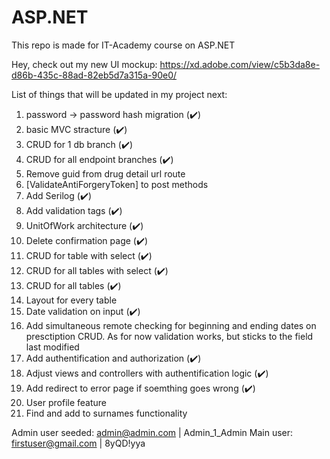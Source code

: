 # ASP.NET
This repo is made for IT-Academy course on ASP.NET

Hey, check out my new UI mockup: https://xd.adobe.com/view/c5b3da8e-d86b-435c-88ad-82eb5d7a315a-90e0/

List of things that will be updated in my project next:
  1. password -> password hash migration (✔️)
  2. basic MVC stracture (✔️)
  3. CRUD for 1 db branch (✔️)
  4. CRUD for all endpoint branches (✔️)
  5. Remove guid from drug detail url route
  6. [ValidateAntiForgeryToken] to post methods
  7. Add Serilog (✔️)
  8. Add validation tags (✔️)
  9. UnitOfWork architecture (✔️)
  10. Delete confirmation page (✔️)
  11. CRUD for table with select (✔️)
  12. CRUD for all tables with select (✔️)
  13. CRUD for all tables (✔️)
  14. Layout for every table
  15. Date validation on input (✔️)
  16. Add simultaneous remote checking for 
			beginning and ending dates on presctiption CRUD.
			As for now validation works, but sticks to the field
			last modified
  17. Add authentification and authorization (✔️)
  18. Adjust views and controllers with authentification logic (✔️)
  19. Add redirect to error page if soemthing goes wrong (✔️)
  20. User profile feature
  21. Find and add to surnames functionality
  
Admin user seeded: admin@admin.com | Admin_1_Admin
Main user: firstuser@gmail.com | 8yQD!yya
